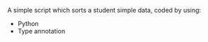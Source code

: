 <div>
    <p>A simple script which sorts a student simple data, coded by using:</p>
    <ul>
        <li>Python</li>
        <li>Type annotation</li>
    </ul>
</div>
